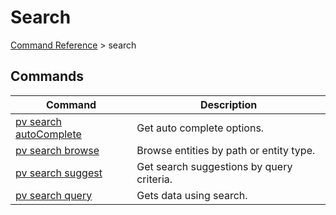 # Search
[Command Reference](../../../README.md#command-reference) > search

## Commands
| Command | Description |
| --- | --- |
| [pv search autoComplete](./autoComplete.md) | Get auto complete options. |
| [pv search browse](./browse.md) | Browse entities by path or entity type. |
| [pv search suggest](./suggest.md) | Get search suggestions by query criteria. |
| [pv search query](./query.md) | Gets data using search. |